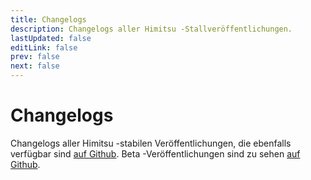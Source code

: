```yaml
---
title: Changelogs
description: Changelogs aller Himitsu -Stallveröffentlichungen.
lastUpdated: false
editLink: false
prev: false
next: false
---
```


# Changelogs

Changelogs aller Himitsu -stabilen Veröffentlichungen, die ebenfalls verfügbar sind [auf Github](https://github.com/RepoDevil/Himitsu/releases). Beta -Veröffentlichungen sind zu sehen [auf Github](https://github.com/RepoDevil/TsubakiBuilder/releases).

<ChangelogsList />
